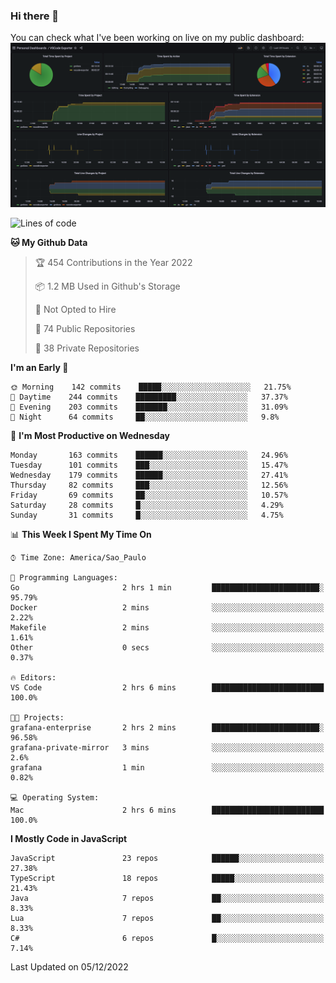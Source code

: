 ### Hi there 👋

<!--
**guicaulada/guicaulada** is a ✨ _special_ ✨ repository because its `README.md` (this file) appears on your GitHub profile.

Here are some ideas to get you started:

- 🔭 I’m currently working on ...
- 🌱 I’m currently learning ...
- 👯 I’m looking to collaborate on ...
- 🤔 I’m looking for help with ...
- 💬 Ask me about ...
- 📫 How to reach me: ...
- 😄 Pronouns: ...
- ⚡ Fun fact: ...
-->

You can check what I've been working on live on my public dashboard:
[![Grafana dashboard](./img/dashboard.png)](https://guicaulada.grafana.net/public-dashboards/e00f2ad838544b02826e8c075c05df45?orgId=1&refresh=30s)

<!--START_SECTION:waka-->
![Lines of code](https://img.shields.io/badge/From%20Hello%20World%20I%27ve%20Written-2.6%20million%20lines%20of%20code-blue)

**🐱 My Github Data** 

> 🏆 454 Contributions in the Year 2022
 > 
> 📦 1.2 MB Used in Github's Storage 
 > 
> 🚫 Not Opted to Hire
 > 
> 📜 74 Public Repositories 
 > 
> 🔑 38 Private Repositories  
 > 
**I'm an Early 🐤** 

```text
🌞 Morning    142 commits    █████░░░░░░░░░░░░░░░░░░░░   21.75% 
🌆 Daytime    244 commits    █████████░░░░░░░░░░░░░░░░   37.37% 
🌃 Evening    203 commits    ███████░░░░░░░░░░░░░░░░░░   31.09% 
🌙 Night      64 commits     ██░░░░░░░░░░░░░░░░░░░░░░░   9.8%

```
📅 **I'm Most Productive on Wednesday** 

```text
Monday       163 commits    ██████░░░░░░░░░░░░░░░░░░░   24.96% 
Tuesday      101 commits    ███░░░░░░░░░░░░░░░░░░░░░░   15.47% 
Wednesday    179 commits    ██████░░░░░░░░░░░░░░░░░░░   27.41% 
Thursday     82 commits     ███░░░░░░░░░░░░░░░░░░░░░░   12.56% 
Friday       69 commits     ██░░░░░░░░░░░░░░░░░░░░░░░   10.57% 
Saturday     28 commits     █░░░░░░░░░░░░░░░░░░░░░░░░   4.29% 
Sunday       31 commits     █░░░░░░░░░░░░░░░░░░░░░░░░   4.75%

```


📊 **This Week I Spent My Time On** 

```text
⌚︎ Time Zone: America/Sao_Paulo

💬 Programming Languages: 
Go                       2 hrs 1 min         ████████████████████████░   95.79% 
Docker                   2 mins              ░░░░░░░░░░░░░░░░░░░░░░░░░   2.22% 
Makefile                 2 mins              ░░░░░░░░░░░░░░░░░░░░░░░░░   1.61% 
Other                    0 secs              ░░░░░░░░░░░░░░░░░░░░░░░░░   0.37%

🔥 Editors: 
VS Code                  2 hrs 6 mins        █████████████████████████   100.0%

🐱‍💻 Projects: 
grafana-enterprise       2 hrs 2 mins        ████████████████████████░   96.58% 
grafana-private-mirror   3 mins              ░░░░░░░░░░░░░░░░░░░░░░░░░   2.6% 
grafana                  1 min               ░░░░░░░░░░░░░░░░░░░░░░░░░   0.82%

💻 Operating System: 
Mac                      2 hrs 6 mins        █████████████████████████   100.0%

```

**I Mostly Code in JavaScript** 

```text
JavaScript               23 repos            ██████░░░░░░░░░░░░░░░░░░░   27.38% 
TypeScript               18 repos            █████░░░░░░░░░░░░░░░░░░░░   21.43% 
Java                     7 repos             ██░░░░░░░░░░░░░░░░░░░░░░░   8.33% 
Lua                      7 repos             ██░░░░░░░░░░░░░░░░░░░░░░░   8.33% 
C#                       6 repos             █░░░░░░░░░░░░░░░░░░░░░░░░   7.14%

```



 Last Updated on 05/12/2022
<!--END_SECTION:waka-->
